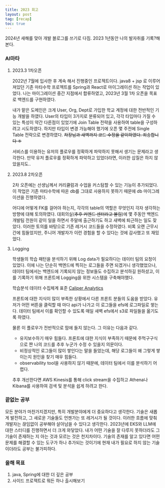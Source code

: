 ```yaml
---
title: 2023 회고
layout: post
tag: [recap]
toc: true
---
```


2024년 새해를 맞아 개발 블로그를 쓰기로 다짐. 2023 1년동안 나의 발자취를 기록?해본다.

### AI마타
1. 2023.3 1차오픈

    2022년 7월에 입사한 후 계속 해서 진행중인 프로젝트이다. java8 + jsp 로 이루어져있던 기존 마타수학 프로젝트를 Spring과 React로 마이그레이션 하는 작업이 있었다. 나는 마이그레이션 중간 지점에서 합류하였고, 2023년 3월 1차 오픈을 목표로 백엔드를 구현하였다.


    내가 맡은 도메인은 크게 User, Org, Dept로 가입한 학교 계정에 대한 전반적인 기능 개발을 하였다. User의 타입이 3가지로 분류되어 있고, 각각 타입마다 가질 수 있는 특성이 약간 다른점이 있었기에 Join Table 전략을 사용하여 table을 구성하려고 시도하였다. 하지만 타입이 변경 가능해야 했기에 오픈 몇 주전에 Single Table 전략으로 변경하였다. ~~차장님과 새벽까지 코드 수정을 같이하였다. 죄송합니다 ㅎ~~


    서비스를 이용하는 유저의 플로우를 정확하게 파악하지 못해서 생기는 문제라고 생각한다. 만약 유저 플로우를 정확하게 파악하고 있었더라면, 이러한 삽질은 하지 않았을지도.. 


2. 2023.8 2차오픈

    2차 오픈에는 선생님께서 커리큘럼과 수업을 커스텀할 수 있는 기능이 추가되었다. 이 작업은 기존 마타수학에 따온 db를 그대로 사용하지 못하기 때문에 db 마이그레이션을 진행하였다. 

    어디에 어떻게 FK를 걸어야 하는지, 각각의 table의 역할은 무엇인지 각자 생각하는 방향에 대해 토의하였다. 대회의실(~~추후 커멘드 센터라고 불림~~)에 몇 주동안 백엔드 개발팀 전원이 같이 일을 하면서  주말에 출근하기도 하고 새벽에 퇴근하는 일도 잦았다. 이러한 토의를 바탕으로 기존 레거시 코드들을 수정하였다. 비록 오랜 근무시간에 힘들었지만, 주니어 개발자가 이런 경험을 할 수 있다는 것에 감사했고 또 재밌었다.


3. Logging

    학생들의 학습 패턴을 분석하기 위해 Log data가 필요하다는 데이터 팀의 요청이 있었다. 이에 나는 단순히 백엔드에 찍히는 로그들을 주면 되겠거니 생각했었으나, 데이터 팀에서는 백엔드에 기록되지 않는 정보들도 수집하고 분석하길 원하셨고, 이를 기록하기 위해 프론트에 Logging을 위한 시스템을 구축해야했다.
    
    학습분석 데이터 수집체계 표준 [Caliper Analytics](https://www.keris.or.kr/main/ad/pblcte/selectPblcteRMInfo.do?mi=1139&pblcteSeq=13204)

    프론트에 대한 지식이 많이 부족한 상황에서 다른 프론트 분들의 도움을 받았다. 유저가 어떤 버튼을 클릭할 때 마다 api가 나가고 이 로그들을 efs에 로그파일로 쌓는다. 데이터 팀에서 이를 확인할 수 있도록 매일 새벽 efs에서 s3로 파일들을 옮기도록 하였다. 

    물론 이 플로우가 전반적으로 맘에 들지 않는다. 그 이유는 다음과 같다.
    - 유지보수하기 매우 힘들다. 
        프론트에 대한 지식이 부족하기 때문에 주먹구구식으로 짠 나의 코드를 추후 누군가 수정 수 있을지 의문이다.
    - 비정상적인 로그들이 많이 쌓인다는 말을 들었는데, 해당 로그들이 왜 그렇게 쌓이는지 원인을 찾기 매우 힘들다. 
    - observability tool을 사용하지 않기 때문에, 데이터 팀에서 이를 분석하기 어렵다.

    추후 개선한다면 AWS Kinesis를 통해 click stream을 수집하고 Athena나 Kibana를 사용하여 검색 및 분석을 쉽게 하려고 한다.

### 끝없는 공부
모든 분야가 마찬가지겠지만, 특히 개발분야에게 더 중요하다고 생각한다. 기술은 새롭게 발전하고, 그 새로운 기술들도 언젠가는 또 레거시가 될 것이다. 이러한 흐름에 맞춰 개발자는 끊임없이 공부해야 살아남을 수 있다고 생각한다. 2023년에 EKS와 LLM에 대한 스터디를 진행하면서 더 크게 와닿았다. 내가 어떤 기술을 잘 다루지 못하더라도 그 기술이 존재하는 지 아는 것과 모르는 것은 천지차이다. 기술의 존재를 알고 있다면 어떤 문제를 해결할 수 있는 도구가 하나 추가되는 것이기에 현재 내가 필요로 하지 않는 기술이더라도 공부는 불가피하다. 


### 올해 목표
1. java, Spring에 대한 더 깊은 공부
2. 사이드 프로젝트로 뭐든 하나 출시해보기
